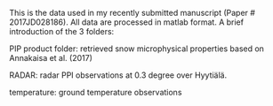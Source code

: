 This is the data used in my recently submitted manuscript (Paper # 2017JD028186). All data are processed in matlab format.
A brief introduction of the 3 folders:

PIP product folder: retrieved snow microphysical properties based on Annakaisa et al. (2017)

RADAR: radar PPI observations at 0.3 degree over Hyytiälä.

temperature: ground temperature observations
